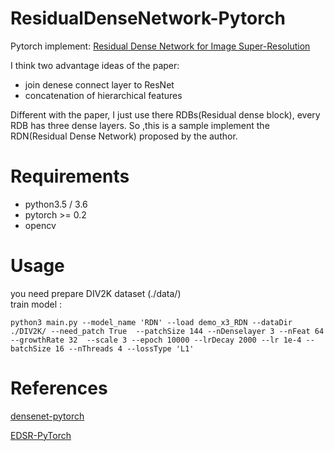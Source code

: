 # ResidualDenseNetwork-Pytorch  

Pytorch implement: [Residual Dense Network for Image Super-Resolution](https://arxiv.org/pdf/1802.08797.pdf)  

I think two advantage ideas of the paper:
- join denese connect layer to ResNet
- concatenation of hierarchical features


Different with the paper, I just use there RDBs(Residual dense block), every RDB has three dense layers. So ,this is a sample implement the RDN(Residual Dense Network) proposed by the author.



# Requirements
- python3.5 / 3.6
- pytorch >= 0.2
- opencv 


# Usage
you need prepare DIV2K dataset (./data/)  
train model :
    
    python3 main.py --model_name 'RDN' --load demo_x3_RDN --dataDir ./DIV2K/ --need_patch True  --patchSize 144 --nDenselayer 3 --nFeat 64 --growthRate 32  --scale 3 --epoch 10000 --lrDecay 2000 --lr 1e-4 --batchSize 16 --nThreads 4 --lossType 'L1' 
        
        

# References
[densenet-pytorch](https://github.com/andreasveit/densenet-pytorch) 

[EDSR-PyTorch](https://github.com/thstkdgus35/EDSR-PyTorch)
